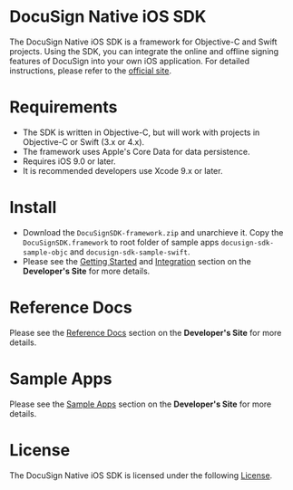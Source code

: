 
# DocuSign Native iOS SDK

The DocuSign Native iOS SDK is a framework for Objective-C and Swift projects. Using the SDK,  you can integrate the online and offline signing features of DocuSign into your own iOS application.
For detailed instructions, please refer to the [official site](https://developers.docusign.com/ios_sdk/).

Requirements
============
- The SDK is written in Objective-C, but will work with projects in Objective-C or Swift (3.x or 4.x).
- The framework uses Apple's Core Data for data persistence.
- Requires iOS 9.0 or later.
- It is recommended developers use Xcode 9.x or later.

Install
=============
* Download the `DocuSignSDK-framework.zip` and unarchieve it. Copy the `DocuSignSDK.framework` to root folder of sample apps `docusign-sdk-sample-objc` and `docusign-sdk-sample-swift`.
* Please see the [Getting Started](https://developers.docusign.com/ios_sdk/developer.html) and [Integration](https://developers.docusign.com/ios_sdk/developer.html) section on the **Developer's Site** for more details.

Reference Docs
==============
Please see the [Reference Docs](https://developers.docusign.com/ios_sdk/refdocs/html/annotated.html) section on the **Developer's Site** for more details.

Sample Apps
===========
Please see the [Sample Apps](https://developers.docusign.com/ios_sdk/developer.html) section on the **Developer's Site** for more details.

License
=======

The DocuSign Native iOS SDK is licensed under the following [License](LICENSE.docx).
